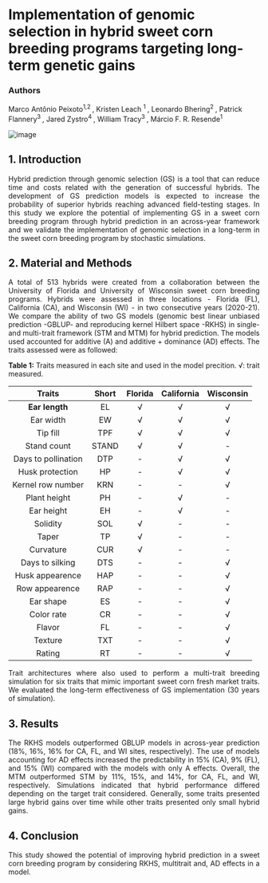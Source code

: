 # Implementation of genomic selection in hybrid sweet corn breeding programs targeting long-term genetic gains

### Authors
Marco Antônio Peixoto<sup>1,2 </sup>, Kristen Leach <sup>1 </sup>, Leonardo Bhering<sup>2 </sup>, Patrick Flannery<sup>3 </sup>, Jared Zystro<sup>4 </sup>, William Tracy<sup>3 </sup>, Márcio F. R. Resende<sup>1 </sup>


![image](https://user-images.githubusercontent.com/59318360/177633208-152de0c7-6e41-4b83-b1f9-d4292ff0d7a9.png)

<div align="justify">
  
## 1. Introduction

Hybrid prediction through genomic selection (GS) is a tool that can reduce time and costs related with the generation of successful hybrids. The development of GS prediction models is expected to increase the probability of superior hybrids reaching advanced field-testing stages. In this study we explore the potential of implementing GS in a sweet corn breeding program through hybrid prediction in an across-year framework and we validate the implementation of genomic selection in a long-term in the sweet corn breeding program by stochastic simulations.

## 2. Material and Methods

A total of 513 hybrids were created from a collaboration between the University of Florida and University of Wisconsin sweet corn breeding programs. Hybrids were assessed in three locations - Florida (FL), California (CA), and Wisconsin (WI) - in two consecutive years (2020-21). We compare the ability of two GS models (genomic best linear unbiased prediction -GBLUP- and reproducing kernel Hilbert space -RKHS) in single- and multi-trait framework (STM and MTM) for hybrid prediction. The models used accounted for additive (A) and additive + dominance (AD) effects. The traits assessed were as followed:

**Table 1:** Traits measured in each site and used in the model precition. √: trait measured.

<div align="center">
  
|        Traits        |  Short    |	Florida	 | California |	Wisconsin |
| :------------------: | :--------:| :-------: | :--------: | :-------: | 
| **Ear length**       |    EL     |	 √       |	 √        |   √       |
| Ear width            |    EW     |	 √       |   √        |	  √       |
| Tip fill             |    TPF    |	 √       |	 √        |	  √       |
| Stand count          |   STAND   |	 √       |	 √        |   -       |
| Days to pollination  |    DTP    |	 -       |	 √        |   √       |
| Husk protection      |    HP	   |   -       |	 √        |   √       |
| Kernel row number    |    KRN    |	 -       |	 -        |   √       | 
| Plant height         |    PH	   |   -       |	 √        |   -       |
| Ear height           |    EH     |	 -       |	 √        |   -       |
| Solidity             |    SOL    |	 √       |   -        |   -       |
| Taper                |    TP     |	 √       |   -        |   -       |
| Curvature            |    CUR    |	 √       |   -        |   -       |
| Days to silking      |    DTS    |	 -       |	 -        |	  √       |
| Husk appearence      |    HAP    |	 -       |   -        |	  √       |
| Row appearence       |    RAP    |	 -       |   -        |	  √       |  
| Ear shape            |    ES     |	 -       |	 -        |   √       |
| Color rate           |    CR	   |   -       |   -        |   √       |
| Flavor               |    FL     |	 -       |	 -        |   √       |
| Texture              |    TXT    |	 -       |   -        |  	√       |
| Rating               |    RT     |	 -       |   -        |   √       |

<div align="justify">


Trait architectures where also used to perform a multi-trait breeding simulation for six traits that mimic important sweet corn fresh market traits. We evaluated the long-term effectiveness of GS implementation (30 years of simulation). 

## 3. Results

The RKHS models outperformed GBLUP models in across-year prediction (18%, 16%, 16% for CA, FL, and WI sites, respectively). The use of models accounting for AD effects increased the predictability in 15% (CA), 9% (FL), and 15% (WI) compared with the models with only A effects. Overall, the MTM outperformed STM by 11%, 15%, and 14%, for CA, FL, and WI, respectively. Simulations indicated that hybrid performance differed depending on the target trait considered. Generally, some traits presented large hybrid gains over time while other traits presented only small hybrid gains. 


## 4. Conclusion

This study showed the potential of improving hybrid prediction in a sweet corn breeding program by considering RKHS, multitrait and, AD effects in a model. 


